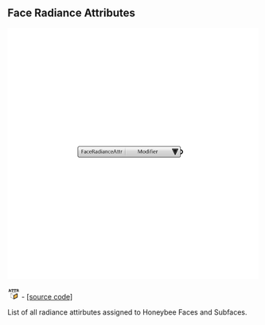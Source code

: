 ## Face Radiance Attributes

![](../../images/components/Face_Radiance_Attributes.png)

![](../../images/icons/Face_Radiance_Attributes.png) - [[source code]](https://github.com/ladybug-tools/honeybee-grasshopper-radiance/blob/master/honeybee_grasshopper_radiance/src//HB%20Face%20Radiance%20Attributes.py)


List of all radiance attirbutes assigned to Honeybee Faces and Subfaces. 